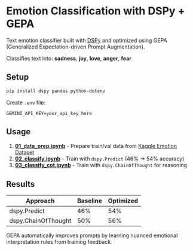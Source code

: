 # Emotion Classification with DSPy + GEPA

Text emotion classifier built with [DSPy](https://github.com/stanfordnlp/dspy) and optimized using GEPA (Generalized Expectation-driven Prompt Augmentation).

Classifies text into: **sadness**, **joy**, **love**, **anger**, **fear**

## Setup

```bash
pip install dspy pandas python-dotenv
```

Create `.env` file:
```
GEMINI_API_KEY=your_api_key_here
```

## Usage

1. **[01_data_prep.ipynb](01_data_prep.ipynb)** - Prepare train/val data from [Kaggle Emotion Dataset](https://www.kaggle.com/datasets/parulpandey/emotion-dataset/data)
2. **[02_classify.ipynb](02_classify.ipynb)** - Train with `dspy.Predict` (46% → 54% accuracy)
3. **[03_classify_cot.ipynb](03_classify_cot.ipynb)** - Train with `dspy.ChainOfThought` for reasoning

## Results

| Approach            | Baseline | Optimized |
| ------------------- | -------- | --------- |
| dspy.Predict        | 46%      | 54%       |
| dspy.ChainOfThought | 50%      | 56%       |

GEPA automatically improves prompts by learning nuanced emotional interpretation rules from training feedback.
